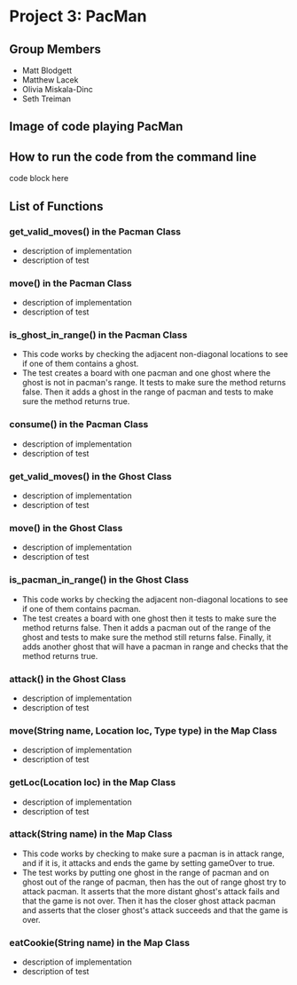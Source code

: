 # Project 3: PacMan

## Group Members
- Matt Blodgett
- Matthew Lacek
- Olivia Miskala-Dinc
- Seth Treiman
## Image of code playing PacMan

## How to run the code from the command line
code block here

## List of Functions
### get_valid_moves() in the Pacman Class
- description of implementation
- description of test 

### move() in the Pacman Class
- description of implementation
- description of test 

### is_ghost_in_range() in the Pacman Class
- This code works by checking the adjacent non-diagonal locations to see if one of them contains a ghost.
- The test creates a board with one pacman and one ghost where the ghost is not in pacman's range. It tests to make sure the method returns false. Then it adds a ghost in the range of pacman and tests to make sure the method returns true.

### consume() in the Pacman Class
- description of implementation
- description of test 

### get_valid_moves() in the Ghost Class
- description of implementation
- description of test 

### move() in the Ghost Class
- description of implementation
- description of test 

### is_pacman_in_range() in the Ghost Class
- This code works by checking the adjacent non-diagonal locations to see if one of them contains pacman.
- The test creates a board with one ghost then it tests to make sure the method returns false. Then it adds a pacman out of the range of the ghost and tests to make sure the method still returns false. Finally, it adds another ghost that will have a pacman in range and checks that the method returns true.

### attack() in the Ghost Class
- description of implementation
- description of test 

### move(String name, Location loc, Type type) in the Map Class
- description of implementation
- description of test 

### getLoc(Location loc) in the Map Class
- description of implementation
- description of test 

### attack(String name) in the Map Class
- This code works by checking to make sure a pacman is in attack range, and if it is, it attacks and ends the game by setting gameOver to true.
- The test works by putting one ghost in the range of pacman and on ghost out of the range of pacman, then has the out of range ghost try to attack pacman. It asserts that the more distant ghost's attack fails and that the game is not over. Then it has the closer ghost attack pacman and asserts that the closer ghost's attack succeeds and that the game is over.

### eatCookie(String name) in the Map Class
- description of implementation
- description of test 



